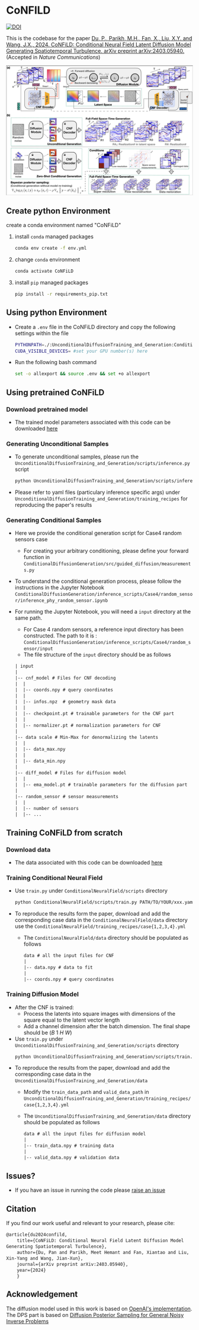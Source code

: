 # CoNFILD
[![DOI](https://zenodo.org/badge/DOI/10.5281/zenodo.14037782.svg)](https://doi.org/10.5281/zenodo.14037782)

This is the codebase for the paper [Du, P., Parikh, M.H., Fan, X., Liu, X.Y. and Wang, J.X., 2024. CoNFiLD: Conditional Neural Field Latent Diffusion Model Generating Spatiotemporal Turbulence. arXiv preprint arXiv:2403.05940.](https://arxiv.org/abs/2403.05940) (Accepted in *Nature Communications*)

<p align="center"><img src="figs/method.png" alt="structure" align="center" width="600px"></p>

## Create python Environment

create a conda environment named "CoNFiLD"

1. install `conda` managed packages
    ```bash
    conda env create -f env.yml
    ```
2. change `conda` environment
    ```bash
    conda activate CoNFiLD
    ```
3. install `pip` managed packages
    ```bash
    pip install -r requirements_pip.txt
    ```
## Using python Environment
* Create a `.env` file in the CoNFiLD directory and copy the following settings within the file
    ```bash
    PYTHONPATH=./:UnconditionalDiffusionTraining_and_Generation:ConditionalNeuralField:$PYTHONPATH
    CUDA_VISIBLE_DEVICES= #set your GPU number(s) here
    ```

* Run the following bash command
    ```bash
    set -o allexport && source .env && set +o allexport
    ```
  
## Using pretrained CoNFiLD

### Download pretrained model
* The trained model parameters associated with this code can be downloaded [here](https://zenodo.org/records/14058363)

### Generating Unconditional Samples
* To generate unconditional samples, please run the `UnconditionalDiffusionTraining_and_Generation/scripts/inference.py` script
    ```bash
    python UnconditionalDiffusionTraining_and_Generation/scripts/inference.py PATH/TO/YOUR/xxx.yaml
    ```
* Please refer to yaml files (particulary inference specific args) under `UnconditionalDiffusionTraining_and_Generation/training_recipes` for reproducing the paper's results

### Generating Conditional Samples
* Here we provide the conditional generation script for Case4 random sensors case
    * For creating your arbitrary conditioning, please define your forward function in `ConditionalDiffusionGeneration/src/guided_diffusion/measurements.py`
    
* To understand the conditional generation process, please follow the instructions in the Jupyter Notebook `ConditionalDiffusionGeneration/inference_scripts/Case4/random_sensor/inference_phy_random_sensor.ipynb`

* For running the Jupyter Notebook, you will need a `input` directory at the same path. 
    * For Case 4 random sensors, a reference input directory has been constructed. The path to it is : `ConditionalDiffusionGeneration/inference_scripts/Case4/random_sensor/input`
    * The file structure of the `input` directory should be as follows 
    ```
    | input
    |
    |-- cnf_model # Files for CNF decoding
    |  |
    |  |-- coords.npy # query coordinates
    |  |
    |  |-- infos.npz  # geometry mask data
    |  |
    |  |-- checkpoint.pt # trainable parameters for the CNF part
    |  |
    |  |-- normalizer.pt # normalization parameters for CNF
    |  
    |-- data scale # Min-Max for denormalizing the latents
    |  |
    |  |-- data_max.npy
    |  |
    |  |-- data_min.npy
    |
    |-- diff_model # Files for diffusion model
    |  |
    |  |-- ema_model.pt # trainable parameters for the diffusion part
    |
    |-- random_sensor # sensor measurements
    |  |
    |  |-- number of sensors
    |  |-- ...
    ```
    
## Training CoNFiLD from scratch

### Download data
* The data associated with this code can be downloaded [here](https://doi.org/10.5281/zenodo.14037782)
  
### Training Conditional Neural Field
* Use `train.py` under `ConditionalNeuralField/scripts` directory
    ```bash
    python ConditionalNeuralField/scripts/train.py PATH/TO/YOUR/xxx.yaml
    ```

* To reproduce the results form the paper, download and add the corresponding case data in the `ConditionalNeuralField/data` directory use the `ConditionalNeuralField/training_recipes/case{1,2,3,4}.yml`

    * The `ConditionalNeuralField/data` directory should be populated as follows
        ```
        data # all the input files for CNF
        |
        |-- data.npy # data to fit
        | 
        |-- coords.npy # query coordinates
        ```
        
### Training Diffusion Model
* After the CNF is trained: 
    * Process the latents into square images with dimensions of the square equal to the latent vector length
    * Add a channel dimension after the batch dimension. The final shape should be $(B\: 1\: H\: W)$
* Use `train.py` under `UnconditionalDiffusionTraining_and_Generation/scripts` directory
    ```bash
    python UnconditionalDiffusionTraining_and_Generation/scripts/train.py PATH/TO/YOUR/xxx.yaml
    ```
* To reproduce the results from the paper, download and add the corresponding case data in the `UnconditionalDiffusionTraining_and_Generation/data`
    * Modify the `train_data_path` and `valid_data_path` in  `UnconditionalDiffusionTraining_and_Generation/training_recipes/case{1,2,3,4}.yml`

    * The `UnconditionalDiffusionTraining_and_Generation/data` directory should be populated as follows
    
        ```
        data # all the input files for diffusion model
        |
        |-- train_data.npy # training data
        | 
        |-- valid_data.npy # validation data
        ```

## Issues?
* If you have an issue in running the code please [raise an issue](https://github.com/jx-wang-s-group/CoNFiLD/issues)

## Citation
If you find our work useful and relevant to your research, please cite:
```
@article{du2024confild,
    title={CoNFiLD: Conditional Neural Field Latent Diffusion Model Generating Spatiotemporal Turbulence},
    author={Du, Pan and Parikh, Meet Hemant and Fan, Xiantao and Liu, Xin-Yang and Wang, Jian-Xun},
    journal={arXiv preprint arXiv:2403.05940},
    year={2024}
    }
``` 
## Acknowledgement
The diffusion model used in this work is based on [OpenAI's implementation](https://github.com/openai/guided-diffusion). The DPS part is based on [Diffusion Posterior Sampling for General Noisy Inverse Problems](https://github.com/DPS2022/diffusion-posterior-sampling)







